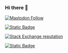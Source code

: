 ### Hi there 👋

<a href="https://rls.social/@alper">![Mastodon Follow](https://img.shields.io/mastodon/follow/109287514691765577?domain=https%3A%2F%2Frls.social)</a>

<a href="https://alper.nl">![Static Badge](https://img.shields.io/badge/alper.nl-green)</a>

<a href="https://stackoverflow.com/users/102315/alper">![Stack Exchange reputation](https://img.shields.io/stackexchange/stackoverflow/r/102315)</a>

<a href="https://lobste.rs">![Static Badge](https://img.shields.io/badge/lobste.rs_alper-orange)</a>

<!--
**alper/alper** is a ✨ _special_ ✨ repository because its `README.md` (this file) appears on your GitHub profile.

Here are some ideas to get you started:

- 🔭 I’m currently working on ...
- 🌱 I’m currently learning ...
- 👯 I’m looking to collaborate on ...
- 🤔 I’m looking for help with ...
- 💬 Ask me about ...
- 📫 How to reach me: ...
- 😄 Pronouns: ...
- ⚡ Fun fact: ...
-->
